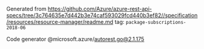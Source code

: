 Generated from https://github.com/Azure/azure-rest-api-specs/tree/3c764635e7d442b3e74caf593029fcd440b3ef82//specification/resources/resource-manager/readme.md tag: `package-subscriptions-2018-06`

Code generator @microsoft.azure/autorest.go@2.1.175


